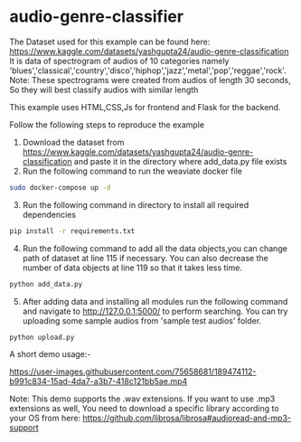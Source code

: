 # audio-genre-classifier
 
The Dataset used for this example can be found here: https://www.kaggle.com/datasets/yashgupta24/audio-genre-classification \
It is data of spectrogram of audios of 10 categories namely 'blues','classical','country','disco','hiphop','jazz','metal','pop','reggae','rock'. \
Note: These spectrograms were created from audios of length 30 seconds, So they will best classify audios with similar length
 
This example uses HTML,CSS,Js for frontend and Flask for the backend. 

Follow the following steps to reproduce the example 
1. Download the dataset from https://www.kaggle.com/datasets/yashgupta24/audio-genre-classification and paste it in the directory where add_data.py file exists 
2. Run the following command to run the weaviate docker file 
```bash
sudo docker-compose up -d
``` 

3. Run the following command in directory to install all required dependencies 
```bash
pip install -r requirements.txt
``` 
4. Run the following command to add all the data objects,you can change path of dataset at line 115 if necessary. You can also decrease the number of data objects at line 119 so that it takes less time.
```bash
python add_data.py
``` 
5. After adding data and installing all modules run the following command and navigate to http://127.0.0.1:5000/ to perform searching. You can try uploading some sample audios from 'sample test audios' folder.
```bash
python upload.py
``` 
A short demo usage:-

https://user-images.githubusercontent.com/75658681/189474112-b991c834-15ad-4da7-a3b7-418c121bb5ae.mp4

Note: This demo supports the .wav extensions. If you want to use .mp3 extensions as well, You need to download a specific library according to your OS from here: https://github.com/librosa/librosa#audioread-and-mp3-support
